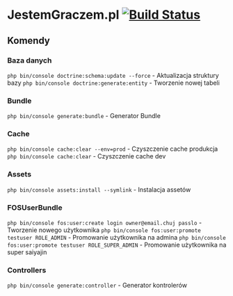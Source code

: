 JestemGraczem.pl [![Build Status](https://travis-ci.com/otlet/JestemGraczem.svg?token=bYUTHcLbz1WFJyMWVtLD&branch=master)](https://travis-ci.com/otlet/JestemGraczem)
================

## Komendy
### Baza danych
`php bin/console doctrine:schema:update --force` - Aktualizacja struktury bazy
`php bin/console doctrine:generate:entity` - Tworzenie nowej tabeli
### Bundle
`php bin/console generate:bundle` - Generator Bundle
### Cache
`php bin/console cache:clear --env=prod` - Czyszczenie cache produkcja
`php bin/console cache:clear` - Czyszczenie cache dev
### Assets
`php bin/console assets:install --symlink` - Instalacja assetów
### FOSUserBundle
`php bin/console fos:user:create login owner@email.chuj passlo` - Tworzenie nowego użytkownika
`php bin/console fos:user:promote testuser ROLE_ADMIN` - Promowanie użytkownika na admina
`php bin/console fos:user:promote testuser ROLE_SUPER_ADMIN` - Promowanie użytkownika na super saiyajin
### Controllers
`php bin/console generate:controller` - Generator kontrolerów